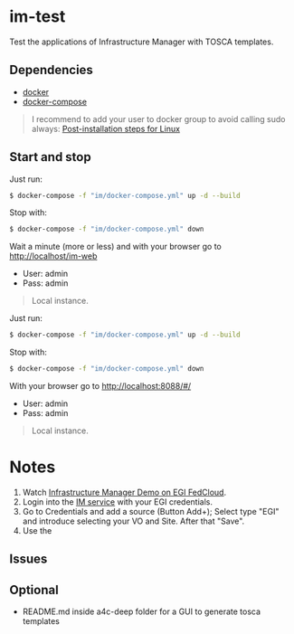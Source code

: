 # im-test
Test the applications of Infrastructure Manager with TOSCA templates.

## Dependencies
* [docker](https://www.docker.com/)
* [docker-compose](https://docs.docker.com/compose/)

> I recommend to add your user to docker group to avoid calling sudo always:
> [Post-installation steps for Linux](https://docs.docker.com/install/linux/linux-postinstall)

## Start and stop

Just run:
```sh
$ docker-compose -f "im/docker-compose.yml" up -d --build
```
Stop with:
```sh
$ docker-compose -f "im/docker-compose.yml" down
```

Wait a minute (more or less) and with your browser go to [http://localhost/im-web](http://localhost/im-web)
* User: admin
* Pass: admin
> Local instance.


Just run:
```sh
$ docker-compose -f "im/docker-compose.yml" up -d --build
```
Stop with:
```sh
$ docker-compose -f "im/docker-compose.yml" down
```

With your browser go to [http://localhost:8088/#/](http://localhost:8088/#/)
* User: admin
* Pass: admin
> Local instance.


# Notes
1. Watch [Infrastructure Manager Demo on EGI FedCloud](https://www.youtube.com/watch?v=barnku5AsBA&list=PLgPH186Qwh_37AMhEruhVKZSfoYpHkrUp&index=5).
2. Login into the [IM service](https://appsgrycap.i3m.upv.es:31443/im-web/index.php) with your EGI credentials.
3. Go to Credentials and add a source (Button Add+); Select type "EGI" and introduce  selecting your VO and Site. After that "Save".
4. Use the 


## Issues



## Optional
- README.md inside a4c-deep folder for a GUI to generate tosca templates 

